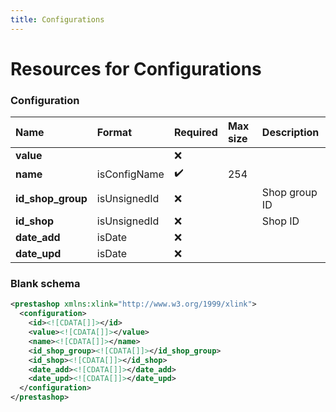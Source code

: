 ```yaml
---
title: Configurations
---
```


# Resources for Configurations

### Configuration

|       Name        |    Format    | Required | Max size |  Description  |
| :---------------- | :----------- | :------- | :------- | :------------ |
| **value**         |              | ❌        |          |               |
| **name**          | isConfigName | ✔️       | 254      |               |
| **id_shop_group** | isUnsignedId | ❌        |          | Shop group ID |
| **id_shop**       | isUnsignedId | ❌        |          | Shop ID       |
| **date_add**      | isDate       | ❌        |          |               |
| **date_upd**      | isDate       | ❌        |          |               |


### Blank schema

```xml
<prestashop xmlns:xlink="http://www.w3.org/1999/xlink">
  <configuration>
    <id><![CDATA[]]></id>
    <value><![CDATA[]]></value>
    <name><![CDATA[]]></name>
    <id_shop_group><![CDATA[]]></id_shop_group>
    <id_shop><![CDATA[]]></id_shop>
    <date_add><![CDATA[]]></date_add>
    <date_upd><![CDATA[]]></date_upd>
  </configuration>
</prestashop>
```

